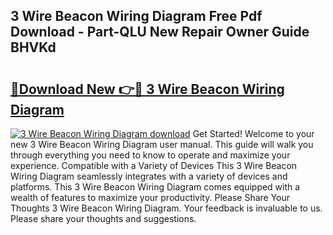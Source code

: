 ## 3 Wire Beacon Wiring Diagram Free Pdf Download - Part-QLU New Repair Owner Guide BHVKd

# <h2><a href="http://dfu6xa.blite.top/?on=3+Wire+Beacon+Wiring+Diagram">🔗Download New 👉🔴 3 Wire Beacon Wiring Diagram</a></h2>

[![3 Wire Beacon Wiring Diagram download](https://i.imgur.com/lujVjoI.png)](http://dfu6xa.blite.top/?on=3+Wire+Beacon+Wiring+Diagram)
Get Started! Welcome to your new 3 Wire Beacon Wiring Diagram user manual. This guide will walk you through everything you need to know to operate and maximize your experience. Compatible with a Variety of Devices This 3 Wire Beacon Wiring Diagram seamlessly integrates with a variety of devices and platforms. This 3 Wire Beacon Wiring Diagram comes equipped with a wealth of features to maximize your productivity. Please Share Your Thoughts 3 Wire Beacon Wiring Diagram. Your feedback is invaluable to us. Please share your thoughts and suggestions.
